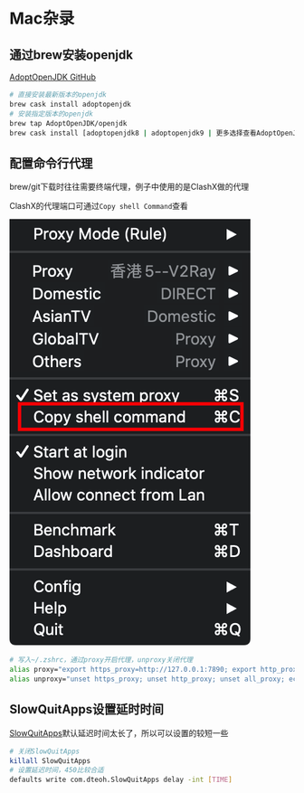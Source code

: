 # Mac杂录

## 通过brew安装openjdk

[AdoptOpenJDK GitHub](https://github.com/AdoptOpenJDK/homebrew-openjdk)

```bash
# 直接安装最新版本的openjdk
brew cask install adoptopenjdk
# 安装指定版本的openjdk
brew tap AdoptOpenJDK/openjdk
brew cask install [adoptopenjdk8 | adoptopenjdk9 | 更多选择查看AdoptOpenJDK]
```

## 配置命令行代理

brew/git下载时往往需要终端代理，例子中使用的是ClashX做的代理

ClashX的代理端口可通过`Copy shell Command`查看

![ClashX查看代理端口](../pics/clashx_proxy.png)

```bash
# 写入~/.zshrc，通过proxy开启代理，unproxy关闭代理
alias proxy="export https_proxy=http://127.0.0.1:7890; export http_proxy=http://127.0.0.1:7890; export all_proxy=socks5://127.0.0.1:7891; echo proxy open"
alias unproxy="unset https_proxy; unset http_proxy; unset all_proxy; echo proxy close"
```

## SlowQuitApps设置延时时间

[SlowQuitApps](https://github.com/dteoh/SlowQuitApps)默认延迟时间太长了，所以可以设置的较短一些

```bash
# 关闭SlowQuitApps
killall SlowQuitApps
# 设置延迟时间，450比较合适
defaults write com.dteoh.SlowQuitApps delay -int [TIME]
```